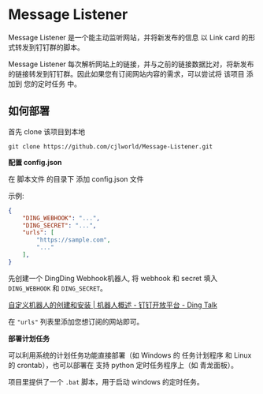 # Message Listener

Message Listener 是一个能主动监听网站，并将新发布的信息 以 Link card 的形式转发到钉钉群的脚本。

Message Listener 每次解析网站上的链接，并与之前的链接数据比对，将新发布的链接转发到钉钉群。因此如果您有订阅网站内容的需求，可以尝试将 该项目 添加到 您的定时任务 中。

## 如何部署

首先 clone 该项目到本地

```
git clone https://github.com/cjlworld/Message-Listener.git
```

**配置 config.json**

在 脚本文件 的目录下 添加 config.json 文件

示例:

```json
{
    "DING_WEBHOOK": "...",
    "DING_SECRET": "...",
    "urls": [
        "https://sample.com",
        "..."
    ],
}
```

先创建一个 DingDing Webhook机器人, 将 webhook 和 secret 填入 `DING_WEBHOOK` 和 `DING_SECRET`。

[自定义机器人的创建和安装 | 机器人概述 - 钉钉开放平台 - Ding Talk](https://open.dingtalk.com/document/orgapp/custom-bot-creation-and-installation)

在 `"urls"` 列表里添加您想订阅的网站即可。

**部署计划任务**

可以利用系统的计划任务功能直接部署（如 Windows 的 任务计划程序 和 Linux 的 crontab），也可以部署在 支持 python 定时任务程序上（如 青龙面板）。

项目里提供了一个 `.bat` 脚本，用于启动 windows 的定时任务。